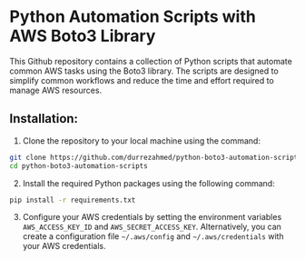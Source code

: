 # Python Automation Scripts with AWS Boto3 Library

This Github repository contains a collection of Python scripts that automate common AWS tasks using the Boto3 library. The scripts are designed to simplify common workflows and reduce the time and effort required to manage AWS resources.

## Installation:

1. Clone the repository to your local machine using the command:

```bash
git clone https://github.com/durrezahmed/python-boto3-automation-scripts.git
cd python-boto3-automation-scripts
```

2. Install the required Python packages using the following command:

```bash
pip install -r requirements.txt
```

3. Configure your AWS credentials by setting the environment variables `AWS_ACCESS_KEY_ID` and `AWS_SECRET_ACCESS_KEY`. Alternatively, you can create a configuration file `~/.aws/config` and `~/.aws/credentials` with your AWS credentials.
